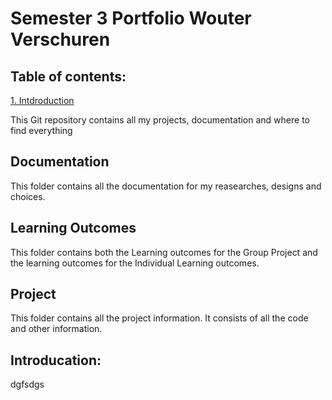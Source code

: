 # Semester 3 Portfolio Wouter Verschuren

## Table of contents:
[1. Intdroduction](##Introducation)



This Git repository contains all my projects, documentation and where to find everything

## Documentation
This folder contains all the documentation for my reasearches, designs and choices.

## Learning Outcomes
This folder contains both the Learning outcomes for the Group Project and the learning outcomes for the Individual Learning outcomes.

## Project
This folder contains all the project information. It consists of all the code and other information. 




























## Introducation:
dgfsdgs
